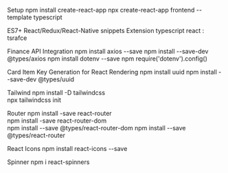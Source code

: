 Setup
  npm install create-react-app
  npx create-react-app frontend --template typescript

ES7+ React/Redux/React-Native snippets Extension
 typescript react : tsrafce

Finance API Integration
  npm install axios --save
  npm install --save-dev @types/axios
  npm install dotenv --save
  npm require('dotenv').config()

Card Item Key Generation for React Rendering
  npm install uuid
  npm install --save-dev @types/uuid

Tailwind
  npm install -D tailwindcss    
  npx tailwindcss init      

Router
  npm install -save react-router     
  npm install -save react-router-dom          
  npm install --save @types/react-router-dom
  npm install --save @types/react-router

React Icons
  npm install react-icons --save    

Spinner
  npm i react-spinners           
